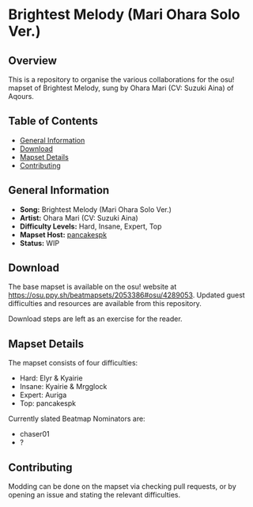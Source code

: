 # Brightest Melody (Mari Ohara Solo Ver.)

## Overview
This is a repository to organise the various collaborations for the osu! mapset of Brightest Melody, sung by Ohara Mari (CV: Suzuki Aina) of Aqours. 

## Table of Contents
- [General Information](#general-information)
- [Download](#download)
- [Mapset Details](#mapset-details)
- [Contributing](#contributing)

## General Information
- **Song:** Brightest Melody (Mari Ohara Solo Ver.)
- **Artist:** Ohara Mari (CV: Suzuki Aina)
- **Difficulty Levels:** Hard, Insane, Expert, Top
- **Mapset Host:** [pancakespk](https://osu.ppy.sh/users/26131645)
- **Status:** WIP

## Download
The base mapset is available on the osu! website at https://osu.ppy.sh/beatmapsets/2053386#osu/4289053. Updated guest difficulties and resources are available from this repository.

Download steps are left as an exercise for the reader. 

## Mapset Details
The mapset consists of four difficulties:
- Hard: Elyr & Kyairie
- Insane: Kyairie & Mrgglock
- Expert: Auriga
- Top: pancakespk

Currently slated Beatmap Nominators are:
- chaser01
- ?

## Contributing
Modding can be done on the mapset via checking pull requests, or by opening an issue and stating the relevant difficulties.
